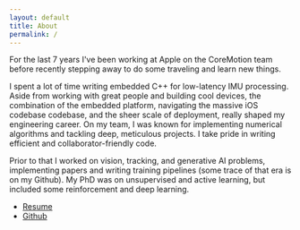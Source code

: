 ```yaml
---
layout: default
title: About
permalink: /
---
```



For the last 7 years I've been working at Apple on the CoreMotion team before recently stepping away to do some traveling and learn new things.

I spent a lot of time writing embedded C++ for low-latency IMU processing. Aside from working with great people and building cool devices, the combination of the embedded platform, navigating the massive iOS codebase codebase, and the sheer scale of deployment, really shaped my engineering career. On my team, I was known for implementing numerical algorithms and tackling deep, meticulous projects. I take pride in writing efficient and collaborator-friendly code.

Prior to that I worked on vision, tracking, and generative AI problems, implementing papers and writing training pipelines (some trace of that era is on my Github). My PhD was on unsupervised and active learning, but included some reinforcement and deep learning.


- [Resume](/assets/Kriminger_Resume.pdf)
- [Github](https://github.com/ekrim)